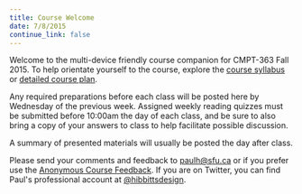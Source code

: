 ```yaml
---
title: Course Welcome
date: 7/8/2015
continue_link: false
---
```

Welcome to the multi-device friendly course companion for CMPT-363 Fall 2015. To help orientate yourself to the course, explore the [course syllabus](https://canvas.sfu.ca/courses/22099/assignments/syllabus) or  [detailed course plan](https://workflowy.com/s/kg4Cek6Syu).

Any required preparations before each class will be posted here by Wednesday of the previous week. Assigned weekly reading quizzes must be submitted before 10:00am the day of each class, and be sure to also bring a copy of your answers to class to help facilitate possible discussion.

A summary of presented materials will usually be posted the day after class.

Please send your comments and feedback to [paulh@sfu.ca](mailto:%20paulh@sfu.ca?subject=CMPT-363-143) or if you prefer use the [Anonymous Course Feedback](https://docs.google.com/a/paulhibbitts.com/forms/d/13BDqLUSadreMmDQGegAmhWIwt36D0RGSyUd9vKwsD-w/viewform). If you are on Twitter, you can find Paul's professional account at [@hibbittsdesign](https://twitter.com/hibbittsdesign).
